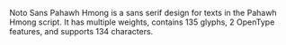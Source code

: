 Noto Sans Pahawh Hmong is a sans serif design for texts in the Pahawh Hmong script. It has multiple weights, contains 135 glyphs, 2 OpenType features, and supports 134 characters.